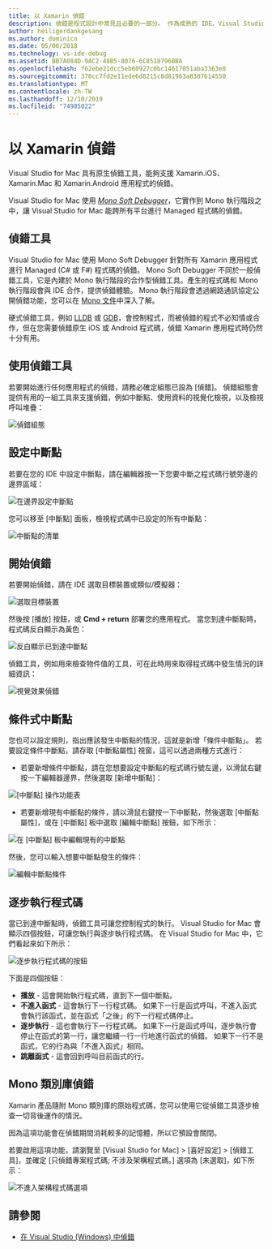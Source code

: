 ```yaml
---
title: 以 Xamarin 偵錯
description: 偵錯是程式設計中常見且必要的一部分。 作為成熟的 IDE，Visual Studio for Mac 包含整個套件的功能，可讓偵錯變容易。 從安全偵錯到資料視覺效果，本文將說明如何使用在 Visual Studio for Mac 偵錯的完整潛力。
author: heiligerdankgesang
ms.author: dominicn
ms.date: 05/06/2018
ms.technology: vs-ide-debug
ms.assetid: BB7A084D-9AC2-48B5-8076-6C8518796BBA
ms.openlocfilehash: f62ebe21dcc5eb60927c0bc14617051aba3363e8
ms.sourcegitcommit: 370cc7fd2e11ede6d8215c8d81963a8307614550
ms.translationtype: MT
ms.contentlocale: zh-TW
ms.lasthandoff: 12/10/2019
ms.locfileid: "74985022"
---
```

# <a name="debugging-with-xamarin"></a>以 Xamarin 偵錯

Visual Studio for Mac 具有原生偵錯工具，能夠支援 Xamarin.iOS、 Xamarin.Mac 和 Xamarin.Android 應用程式的偵錯。

Visual Studio for Mac 使用 [ *Mono Soft Debugger*](https://www.mono-project.com/docs/advanced/runtime/docs/soft-debugger/)，它實作到 Mono 執行階段之中，讓 Visual Studio for Mac 能跨所有平台進行 Managed 程式碼的偵錯。

## <a name="the-debugger"></a>偵錯工具

Visual Studio for Mac 使用 Mono Soft Debugger 針對所有 Xamarin 應用程式進行 Managed (C# 或 F#) 程式碼的偵錯。 Mono Soft Debugger 不同於一般偵錯工具，它是內建於 Mono 執行階段的合作型偵錯工具。產生的程式碼和 Mono 執行階段會與 IDE 合作，提供偵錯體驗。 Mono 執行階段會透過網路通訊協定公開偵錯功能，您可以在 [Mono 文件](https://www.mono-project.com/docs/advanced/runtime/docs/soft-debugger-wire-format/)中深入了解。

硬式偵錯工具，例如 [LLDB](https://lldb.llvm.org/index.html) 或 [GDB](https://www.gnu.org/software/gdb/)，會控制程式，而被偵錯的程式不必知情或合作，但在您需要偵錯原生 iOS 或 Android 程式碼，偵錯 Xamarin 應用程式時仍然十分有用。

## <a name="using-the-debugger"></a>使用偵錯工具

若要開始進行任何應用程式的偵錯，請務必確定組態已設為 [偵錯]。 偵錯組態會提供有用的一組工具來支援偵錯，例如中斷點、使用資料的視覺化檢視，以及檢視呼叫堆疊：

![偵錯組態](media/debugging-image_0.png)

## <a name="setting-a-breakpoint"></a>設定中斷點

若要在您的 IDE 中設定中斷點，請在編輯器按一下您要中斷之程式碼行號旁邊的邊界區域：

![在邊界設定中斷點](media/debugging-image0.png)

您可以移至 [中斷點] 面板，檢視程式碼中已設定的所有中斷點：

![中斷點的清單](media/debugging-image0a.png)

## <a name="start-debugging"></a>開始偵錯

若要開始偵錯，請在 IDE 選取目標裝置或類似/模擬器：

![選取目標裝置](media/debugging-image1.png)

然後按 [播放] 按鈕，或 **Cmd + return** 部署您的應用程式。 當您到達中斷點時，程式碼反白顯示為黃色：

![反白顯示已到達中斷點](media/debugging-image2.png)

偵錯工具，例如用來檢查物件值的工具，可在此時用來取得程式碼中發生情況的詳細資訊：

![視覺效果偵錯](media/debugging-image3.png)

## <a name="conditional-breakpoints"></a>條件式中斷點

您也可以設定規則，指出應該發生中斷點的情況，這就是新增「條件中斷點」。 若要設定條件中斷點，請存取 [中斷點屬性] 視窗，這可以透過兩種方式進行：

* 若要新增條件中斷點，請在您想要設定中斷點的程式碼行號左邊，以滑鼠右鍵按一下編輯器邊界，然後選取 [新增中斷點]：

 ![[中斷點] 操作功能表](media/debugging-image4.png)

* 若要新增現有中斷點的條件，請以滑鼠右鍵按一下中斷點，然後選取 [中斷點屬性]，或在 [中斷點] 板中選取 [編輯中斷點] 按鈕，如下所示：

 ![在 [中斷點] 板中編輯現有的中斷點](media/debugging-image5.png)

然後，您可以輸入想要中斷點發生的條件：

 ![編輯中斷點條件](media/debugging-image6.png)

## <a name="stepping-through-code"></a>逐步執行程式碼

當已到達中斷點時，偵錯工具可讓您控制程式的執行。 Visual Studio for Mac 會顯示四個按鈕，可讓您執行與逐步執行程式碼。 在 Visual Studio for Mac 中，它們看起來如下所示：

 ![逐步執行程式碼的按鈕](media/debugging-image7.png)

下面是四個按鈕：

* **播放** - 這會開始執行程式碼，直到下一個中斷點。
* **不進入函式** - 這會執行下一行程式碼。 如果下一行是函式呼叫，不進入函式會執行該函式，並在函式「之後」的下一行程式碼停止。
* **逐步執行** - 這也會執行下一行程式碼。 如果下一行是函式呼叫，逐步執行會停止在函式的第一行，讓您繼續一行一行地進行函式的偵錯。 如果下一行不是函式，它的行為與「不進入函式」相同。
* **跳離函式** - 這會回到呼叫目前函式的行。

## <a name="debugging-monos-class-libraries"></a>Mono 類別庫偵錯

Xamarin 產品隨附 Mono 類別庫的原始程式碼，您可以使用它從偵錯工具逐步檢查一切背後運作的情況。

因為這項功能會在偵錯期間消耗較多的記憶體，所以它預設會關閉。

若要啟用這項功能，請瀏覽至 [Visual Studio for Mac] > [喜好設定] > [偵錯工具]，並確定 [只偵錯專案程式碼; 不涉及架構程式碼。] 選項為 [未選取]，如下所示：

![不進入架構程式碼選項](media/debugging-image8.png)

## <a name="see-also"></a>請參閱

- [在 Visual Studio (Windows) 中偵錯](/visualstudio/debugger/)
